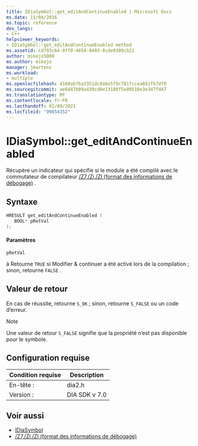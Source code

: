 ```yaml
---
title: IDiaSymbol::get_editAndContinueEnabled | Microsoft Docs
ms.date: 11/04/2016
ms.topic: reference
dev_langs:
- C++
helpviewer_keywords:
- IDiaSymbol::get_editAndContinueEnabled method
ms.assetid: cd703c64-9ff8-4654-8493-8cde9309cb22
author: mikejo5000
ms.author: mikejo
manager: jmartens
ms.workload:
- multiple
ms.openlocfilehash: 4168ab7ba3351dc8abe5f9c781fccea881fb7df0
ms.sourcegitcommit: ae6d47b09a439cd0e13180f5e89510e3e347fd47
ms.translationtype: MT
ms.contentlocale: fr-FR
ms.lasthandoff: 02/08/2021
ms.locfileid: "99854352"
---
```

# <a name="idiasymbolget_editandcontinueenabled"></a>IDiaSymbol::get_editAndContinueEnabled
Récupère un indicateur qui spécifie si le module a été compilé avec le commutateur de compilateur [/Z7,/Zi,/ZI (format des informations de débogage)](/cpp/build/reference/z7-zi-zi-debug-information-format) .

## <a name="syntax"></a>Syntaxe

```C++
HRESULT get_editAndContinueEnabled ( 
   BOOL* pRetVal
);
```

#### <a name="parameters"></a>Paramètres
 `pRetVal`

à Retourne `TRUE` si Modifier & continuer a été activé lors de la compilation ; sinon, retourne `FALSE` .

## <a name="return-value"></a>Valeur de retour
 En cas de réussite, retourne `S_OK` ; sinon, retourne `S_FALSE` ou un code d’erreur.

> [!NOTE]
> Une valeur de retour `S_FALSE` signifie que la propriété n’est pas disponible pour le symbole.

## <a name="requirements"></a>Configuration requise

|Condition requise|Description|
|-----------------|-----------------|
|En-tête :|dia2.h|
|Version :|DIA SDK v 7.0|

## <a name="see-also"></a>Voir aussi
- [IDiaSymbol](../../debugger/debug-interface-access/idiasymbol.md)
- [/Z7,/Zi,/ZI (format des informations de débogage)](/cpp/build/reference/z7-zi-zi-debug-information-format)